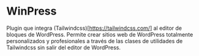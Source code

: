 # WinPress

Plugin que integra (Tailwindcss)[https://tailwindcss.com/] al editor de bloques de WordPress. Permite crear sitios web de WordPress totalmente personalizados y profesionales a través de las clases de utilidades de Tailwindcss sin salir del editor de WordPress.
